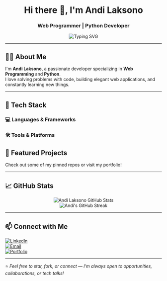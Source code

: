<h1 align="center">Hi there 👋, I'm Andi Laksono</h1>
<h3 align="center">Web Programmer | Python Developer</h3>

<p align="center">
  <img src="https://readme-typing-svg.demolab.com?font=Fira+Code&size=22&pause=1000&color=0AFFC1&center=true&vCenter=true&width=435&lines=I+build+web+apps+with+Python+%26+JavaScript;Lifelong+learner+%7C+Clean+Code+Enthusiast;Open+for+collaboration+and+remote+work!" alt="Typing SVG" />
</p>

---

## 🧑‍💻 About Me

I'm **Andi Laksono**, a passionate developer specializing in **Web Programming** and **Python**.  
I love solving problems with code, building elegant web applications, and constantly learning new things.

---

## 🚀 Tech Stack

### 💻 Languages & Frameworks


### 🛠️ Tools & Platforms


## 🧩 Featured Projects
Check out some of my pinned repos or visit my portfolio!


---

## 📈 GitHub Stats

<p align="center">
  <img src="https://github-readme-stats.vercel.app/api?username=andilaksono&show_icons=true&theme=radical" alt="Andi Laksono GitHub Stats" />
  <br />
  <img src="https://github-readme-streak-stats.herokuapp.com/?user=andilaksono&theme=radical" alt="Andi's GitHub Streak" />
</p>

---

## 📫 Connect with Me

[![LinkedIn](https://img.shields.io/badge/-LinkedIn-0077B5?style=flat-square&logo=linkedin&logoColor=white)](https://linkedin.com/in/andilaksono)  
[![Email](https://img.shields.io/badge/-Email-blue?style=flat-square&logo=gmail&logoColor=white)](mailto:andilaksono@example.com)  
[![Portfolio](https://img.shields.io/badge/-Portfolio-121013?style=flat-square&logo=react&logoColor=61DAFB)](https://andilaksono.dev)

---

⭐️ *Feel free to star, fork, or connect — I’m always open to opportunities, collaborations, or tech talks!*
